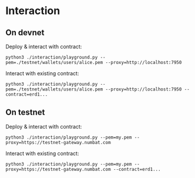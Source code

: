 # Interaction

## On devnet

Deploy & interact with contract:

```
python3 ./interaction/playground.py --pem=./testnet/wallets/users/alice.pem --proxy=http://localhost:7950
```

Interact with existing contract:

```
python3 ./interaction/playground.py --pem=./testnet/wallets/users/alice.pem --proxy=http://localhost:7950 --contract=erd1...
```

## On testnet

Deploy & interact with contract:

```
python3 ./interaction/playground.py --pem=my.pem --proxy=https://testnet-gateway.numbat.com
```

Interact with existing contract:

```
python3 ./interaction/playground.py --pem=my.pem --proxy=https://testnet-gateway.numbat.com --contract=erd1...
```
